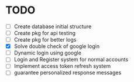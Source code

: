 # TODO

- [ ] Create database initial structure
- [ ] Create pkg for api testing
- [ ] Create pkg for better logs
- [X] Solve double check of google login
- [ ] Dynamic login using google
- [ ] Login and Register system for normal accounts
- [ ] Implement access token refresh system
- [ ] guarantee personalized response messages